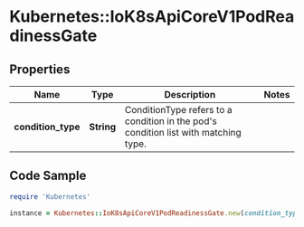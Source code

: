 # Kubernetes::IoK8sApiCoreV1PodReadinessGate

## Properties

Name | Type | Description | Notes
------------ | ------------- | ------------- | -------------
**condition_type** | **String** | ConditionType refers to a condition in the pod&#39;s condition list with matching type. | 

## Code Sample

```ruby
require 'Kubernetes'

instance = Kubernetes::IoK8sApiCoreV1PodReadinessGate.new(condition_type: null)
```


